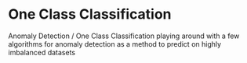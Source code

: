 # One Class Classification
Anomaly Detection / One Class Classification
playing around with a few algorithms for anomaly detection as a method to predict on highly imbalanced datasets 
